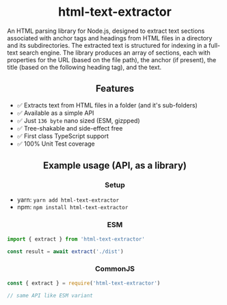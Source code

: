 <h1 align="center">html-text-extractor</h1>

An HTML parsing library for Node.js, designed to extract text sections associated with anchor tags and headings from HTML files in a directory and its subdirectories. The extracted text is structured for indexing in a full-text search engine. The library produces an array of sections, each with properties for the URL (based on the file path), the anchor (if present), the title (based on the following heading tag), and the text.

<h2 align="center">Features</h2>

- ✅ Extracts text from HTML files in a folder (and it's sub-folders)
- ✅ Available as a simple API
- ✅ Just `136 byte` nano sized (ESM, gizpped)
- ✅ Tree-shakable and side-effect free
- ✅ First class TypeScript support
- ✅ 100% Unit Test coverage

<h2 align="center">Example usage (API, as a library)</h2>

<h3 align="center">Setup</h3>

- yarn: `yarn add html-text-extractor`
- npm: `npm install html-text-extractor`

<h3 align="center">ESM</h3>

```ts
import { extract } from 'html-text-extractor'

const result = await extract('./dist')
```

<h3 align="center">CommonJS</h3>

```ts
const { extract } = require('html-text-extractor')

// same API like ESM variant
```
